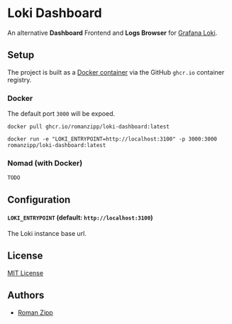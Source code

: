 # Loki Dashboard

An alternative **Dashboard** Frontend and **Logs Browser** for [Grafana Loki](https://grafana.com/oss/loki/).

## Setup

The project is built as a [Docker container](https://github.com/romanzipp/Loki-Dashboard/pkgs/container/loki-dashboard) via the GitHub `ghcr.io` container registry.

### Docker

The default port `3000` will be expoed.

```
docker pull ghcr.io/romanzipp/loki-dashboard:latest
```

```
docker run -e "LOKI_ENTRYPOINT=http://localhost:3100" -p 3000:3000 romanzipp/loki-dashboard:latest
```

### Nomad (with Docker)

```
TODO
```

## Configuration

#### `LOKI_ENTRYPOINT` (default: `http://localhost:3100`)

The Loki instance base url.

## License

[MIT License](LICENSE.md)

## Authors

- [Roman Zipp](https://romanzipp.com)

